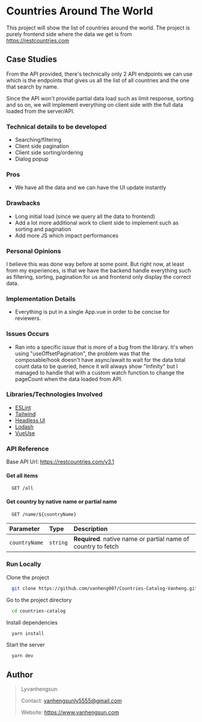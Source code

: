 
# Countries Around The World

This project will show the list of countries around the world. The project is purely frontend side where the data we get is from https://restcountries.com

## Case Studies

From the API provided, there's technically only 2 API endpoints we can use which is the 
endpoints that gives us all the list of all countries and the one that search by name.

Since the API won't provide partial data load such as limit response, sorting and so on,
we will implement everything on client side with the full data loaded from the server/API.

### Technical details to be developed
- Searching/filtering
- Client side pagination
- Client side sorting/ordering
- Dialog popup

### Pros
- We have all the data and we can have the UI update instantly

### Drawbacks
- Long initial load (since we query all the data to frontend)
- Add a lot more additional work to client side to implement such as sorting and pagination
- Add more JS which impact performances

### Personal Opinions
I believe this was done way before at some point. But right now, at least from my experiences,
is that we have the backend handle everything such as filtering, sorting, pagination for us and frontend
only display the correct data.


### Implementation Details
- Everything is put in a single App.vue in order to be concise for reviewers.

### Issues Occurs
- Ran into a specific issue that is more of a bug from the library. It's when using "useOffsetPagination", the problem was that the composable/hook doesn't have async/await to wait for the data total count data to be queried, hence it will always show "Infinity" but I managed to handle that with a custom watch function to change the pageCount when the data loaded from API.

### Libraries/Technologies Involved
- [ESLint](https://eslint.org)
- [Tailwind](https://tailwindcss.com)
- [Headless UI](https://headlessui.com)
- [Lodash](https://lodash.com)
- [VueUse](https://vueuse.org)

### API Reference

Base API Url: https://restcountries.com/v3.1

#### Get all items

```
  GET /all
```

#### Get country by native name or partial name

```
  GET /name/${countryName}
```

| Parameter | Type     | Description                       |
| :-------- | :------- | :-------------------------------- |
| `countryName`| `string` | **Required**. native name or partial name of country to fetch |


### Run Locally

Clone the project

```bash
  git clone https://github.com/vanheng007/Countries-Catalog-Vanheng.git
```

Go to the project directory

```bash
  cd countries-catalog
```

Install dependencies

```bash
  yarn install
```

Start the server

```bash
  yarn dev
```


## Author

> Lyvanhengsun
> 
> Contact: vanhengsunly5555@gmail.com 
> 
> Website: https://www.vanhengsun.com

